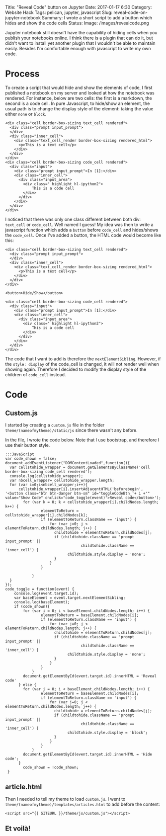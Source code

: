 Title: "Reveal Code" button on Jupyter
Date: 2017-01-17 6:30
Category: Website Hack
Tags: pelican, jupyter, javascript
Slug: reveal-code-on-jupyter-notebook
Summary: I wrote a short script to add a button which hides and show the code cells
Status:
Image: /images/revealcode.png

Jupyter notebook still doesn't have the capability of hiding cells when you publish your notebooks online. I think there is a plugin that can do it, but didn't want to install yet another plugin that I wouldn't be able to maintain easily. Besides I'm comfortable enough with javascript to write my own code.

# Process

To create a script that would hide and show the elements of code, I first published a notebook on my server and looked at how the notebook was rendered. For instance, below are two cells: the first is a markdown, the second is a code cell. In pure Javascript, to hide/show an element, the usual path is to change the display style of the element: taking the value either `none` or `block`.

```
<div class="cell border-box-sizing text_cell rendered">
  <div class="prompt input_prompt">
  </div>
  <div class="inner_cell">
    <div class="text_cell_render border-box-sizing rendered_html">
      <p>This is a text cell</p>
    </div>
  </div>
</div>
<div class="cell border-box-sizing code_cell rendered">
  <div class="input">
    <div class="prompt input_prompt">In [1]:</div>
    <div class="inner_cell">
      <div class="input_area">
        <div class=" highlight hl-ipython2">
        	This is a code cell
        </div>
      </div>
    </div>
  </div>
</div>

```

I noticed that there was only one class different between both div: `text_cell` or `code_cell`. Well named I guess! My idea was then to write a javascript function which adds a `button` before `code_cell` and hides/shows the `code_cell`. Once I've added a button, the HTML code would become like this:

```
<div class="cell border-box-sizing text_cell rendered">
  <div class="prompt input_prompt">
  </div>
  <div class="inner_cell">
    <div class="text_cell_render border-box-sizing rendered_html">
      <p>This is a text cell</p>
    </div>
  </div>
</div>

<button>Hide/Show</button>

<div class="cell border-box-sizing code_cell rendered">
  <div class="input">
    <div class="prompt input_prompt">In [1]:</div>
    <div class="inner_cell">
      <div class="input_area">
        <div class=" highlight hl-ipython2">
        	This is a code cell
        </div>
      </div>
    </div>
  </div>
</div>

```

The code that I want to add is therefore the `nextElementSibling`. However, if the `style: display` of the code_cell is changed, it will not render well when showing again. Therefore I decided to modify the display style of the children of `code_cell` instead. 

# Code

## Custom.js

I started by creating a `custom.js` file in the folder `theme/(nameofmytheme)/static/js` since there wasn't any before. 

In the file, I wrote the code below. Note that I use bootstrap, and therefore I use their button style.

	:::JavaScript
	var code_shown = false;
	document.addEventListener("DOMContentLoaded",function(){
	  var cellstohide_wrapper = document.getElementsByClassName('cell border-box-sizing code_cell rendered');
	  console.log(cellstohide_wrapper);
	  var nbcell_wrapper= cellstohide_wrapper.length;
	  for (var i=0;i<nbcell_wrapper;i++){
	      cellstohide_wrapper[i].insertAdjacentHTML('beforebegin', '<button class="btn btn-danger btn-sm" id="toggleCodeBtn_'+ i +'" value="Show Code" onclick="code_toggle(event)">Reveal code</button>');
	        for (var k = 0; k < cellstohide_wrapper[i].childNodes.length; k++) {
	                elementToReturn = cellstohide_wrapper[i].childNodes[k];
	                if (elementToReturn.className == 'input') {
	                    for (var j=0; j < elementToReturn.childNodes.length; j++) {
	                      childtohide = elementToReturn.childNodes[j];
	                      if (childtohide.className == 'prompt input_prompt' || 
	                                  childtohide.className == 'inner_cell') {
	                            childtohide.style.display = 'none';
	                      }
	                    }
	                }

	            }
	  }
	});
	code_toggle = function(event) {
	  	console.log(event.target.id);
	    var baseElement = event.target.nextElementSibling;
	    console.log(baseElement);
	    if (code_shown){
	        for (var i = 0; i < baseElement.childNodes.length; i++) {
	                elementToReturn = baseElement.childNodes[i];
	                if (elementToReturn.className == 'input') {
	                    for (var j=0; j < elementToReturn.childNodes.length; j++) {
	                      childtohide = elementToReturn.childNodes[j];
	                      if (childtohide.className == 'prompt input_prompt' || 
	                                  childtohide.className == 'inner_cell') {
	                            childtohide.style.display = 'none';
	                      }
	                    }
	                }
	            }
	        document.getElementById(event.target.id).innerHTML = 'Reveal code'
	      } else {
	        for (var i = 0; i < baseElement.childNodes.length; i++) {
	                elementToReturn = baseElement.childNodes[i];
	                if (elementToReturn.className == 'input') {
	                    for (var j=0; j < elementToReturn.childNodes.length; j++) {
	                      childtohide = elementToReturn.childNodes[j];
	                      if (childtohide.className == 'prompt input_prompt' || 
	                                  childtohide.className == 'inner_cell') {
	                            childtohide.style.display = 'block';
	                      }
	                    }
	                }
	            }
	        document.getElementById(event.target.id).innerHTML = 'Hide code';
	      }
	        code_shown = !code_shown;
	 }


## article.html

Then I needed to tell my theme to load `custom.js`. I went to `theme/(nameofmytheme)/templates/articles.html` to add before the content:

```
<script src="{{ SITEURL }}/theme/js/custom.js"></script>
```

## Et voilà! 

